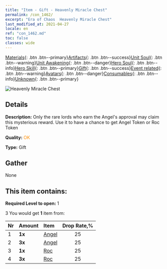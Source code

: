 ```yaml
---
title: "Item - Gift - Heavenly Miracle Chest"
permalink: /con_1462/
excerpt: "Era of Chaos  Heavenly Miracle Chest"
last_modified_at: 2021-04-27
locale: en
ref: "con_1462.md"
toc: false
classes: wide
---
```

 [Materials](/Items/){: .btn .btn--primary}[Artifacts](/Items/Artifacts/){: .btn .btn--success}[Unit Soul](/Items/UnitSoul/){: .btn .btn--warning}[Unit Awakening](/Items/UnitAwakening/){: .btn .btn--danger}[Hero Soul](/Items/HeroSoul/){: .btn .btn--info}[Hero Skill](/Items/HeroSkill/){: .btn .btn--primary}[Gift](/Items/Gift/){: .btn .btn--success}[Event related](/Items/Events/){: .btn .btn--warning}[Avatars](/Items/Avatars/){: .btn .btn--danger}[Consumables](/Items/Consumables/){: .btn .btn--info}[Unknown](/Items/Unknown/){: .btn .btn--primary}

 ![Heavenly Miracle Chest](/images/t/i_907076.png)

## Details
 **Description:** Only the rare lords who earn the Angel's approval may claim this mysterious reward. Use it to have a chance to get Angel Token or Roc Token

 **Quality:** <span style="color: #FF8C00">OK</span>

 **Type:** Gift

## Gather

  None

## This item contains:

 **Required Level to open:** 1

 3 You would get **1** item  from:

  | Nr | Amount |     Item    | Drop Rate,% |
  |:---|:-------|:------------|:---------:|
  | 1 |  **1x** | [Angel](/Items/unt_196/) | 25 | 
  | 2 |  **3x** | [Angel](/Items/unt_196/) | 25 | 
  | 3 |  **1x** | [Roc](/Items/unt_221/) | 25 | 
  | 4 |  **3x** | [Roc](/Items/unt_221/) | 25 | 
